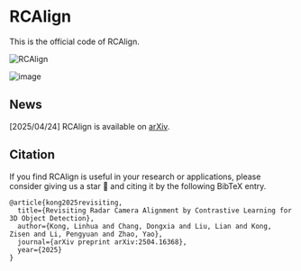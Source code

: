 # RCAlign
This is the official code of RCAlign.

![RCAlign](https://github.com/user-attachments/assets/fc1eb8dd-afb9-407e-9a73-a80d42418a88)

![image](https://github.com/user-attachments/assets/dd6128ea-4e3f-4bb7-b0d0-2584d77e9dbd)

## News
[2025/04/24] RCAlign is available on [arXiv](https://arxiv.org/abs/2504.16368).
 

## Citation
If you find RCAlign is useful in your research or applications, please consider giving us a star 🌟 and citing it by the following BibTeX entry.
```
@article{kong2025revisiting,
  title={Revisiting Radar Camera Alignment by Contrastive Learning for 3D Object Detection},
  author={Kong, Linhua and Chang, Dongxia and Liu, Lian and Kong, Zisen and Li, Pengyuan and Zhao, Yao},
  journal={arXiv preprint arXiv:2504.16368},
  year={2025}
}
```
